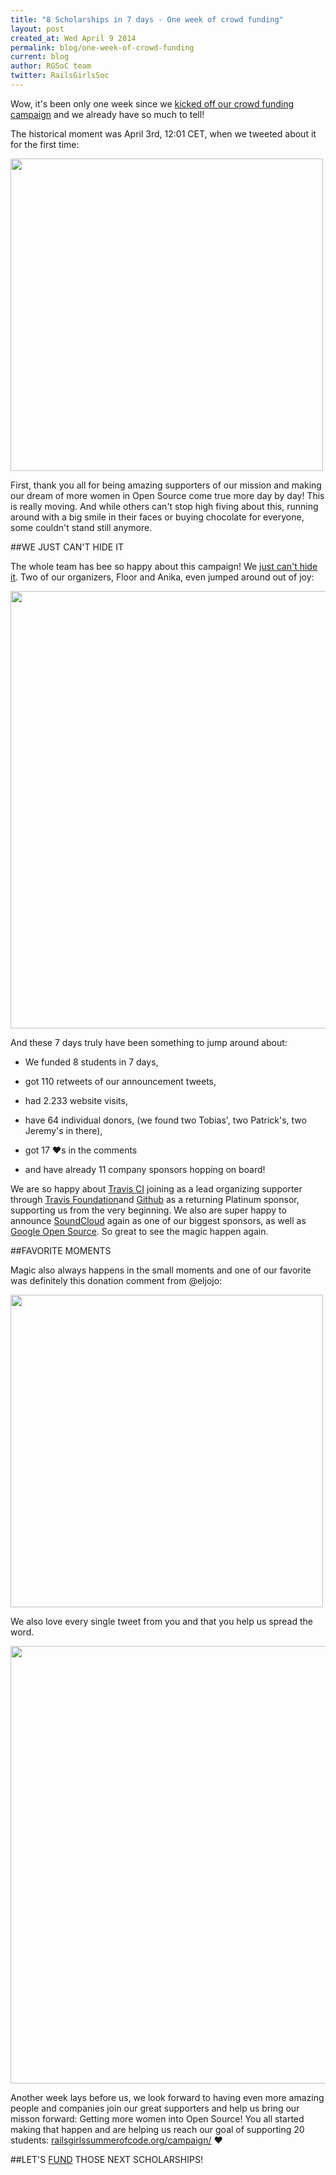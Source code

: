 ```yaml
---
title: "8 Scholarships in 7 days - One week of crowd funding"
layout: post
created_at: Wed April 9 2014
permalink: blog/one-week-of-crowd-funding
current: blog
author: RGSoC team
twitter: RailsGirlsSoc
---
```



Wow, it's been only one week since we [kicked off our crowd funding campaign](http://railsgirlssummerofcode.org/campaign/) and we already have so much to tell! 

The historical moment was April 3rd, 12:01 CET, when we tweeted about it for the first time:

<img src="https://cloud.githubusercontent.com/assets/1711357/2660446/2f17d992-c020-11e3-9d6e-180e61c0de11.png" width="500">


First, thank you all for being amazing supporters of our mission and making our dream of more women in Open Source come true more day by day! This is really moving. And while others can't stop high fiving about this, running around with a big smile in their faces or buying chocolate for everyone, some couldn't stand still anymore.

##WE JUST CAN'T HIDE IT

The whole team has bee so happy about this campaign! We [just can't hide it](https://www.youtube.com/watch?v=sS6eUIpwwds). Two of our organizers, Floor and Anika, even jumped around out of joy: 

<img src="https://cloud.githubusercontent.com/assets/1711357/2660426/f192f4ee-c01f-11e3-9192-6a004432093f.png" width="700">

And these 7 days truly have been something to jump around about: 

+ We funded 8 students in 7 days, 

+ got 110 retweets of our announcement tweets, 

+ had 2.233 website visits,  

+ have 64 individual donors, (we found two Tobias', two Patrick's, two Jeremy's in there),

+ got 17 &hearts;s in the comments

+ and have already 11 company sponsors hopping on board!


We are so happy about [Travis CI](http://travis-ci.com) joining as a lead organizing supporter through [Travis Foundation](http://foundation.travis-ci.org)and [Github](http://github.com) as a returning Platinum sponsor, supporting us from the very beginning. We also are super happy to announce [SoundCloud](http://soundcloud.com) again as one of our biggest sponsors, as well as [Google Open Source](https://developers.google.com/open-source/). So great to see the magic happen again. 

##FAVORITE MOMENTS

Magic also always happens in the small moments and one of our favorite was definitely this donation comment from @eljojo: 

<img src="https://cloud.githubusercontent.com/assets/1711357/2660664/884395f8-c023-11e3-87fd-25e02d5f8981.png" width="500">

We also love every single tweet from you and that you help us spread the word.

<img src="https://cloud.githubusercontent.com/assets/1711357/2661106/0974d736-c029-11e3-9c5d-656a1263b315.png" width="700">


Another week lays before us, we look forward to having even more amazing people and companies join our great supporters and help us bring our misson forward: Getting more women into Open Source! You all started making that happen and are helping us reach our goal of supporting 20 students: [railsgirlssummerofcode.org/campaign/](http://railsgirlssummerofcode.org/campaign/) &hearts;

##LET'S [FUND](http://railsgirlssummerofcode.org/campaign/) THOSE NEXT SCHOLARSHIPS!




